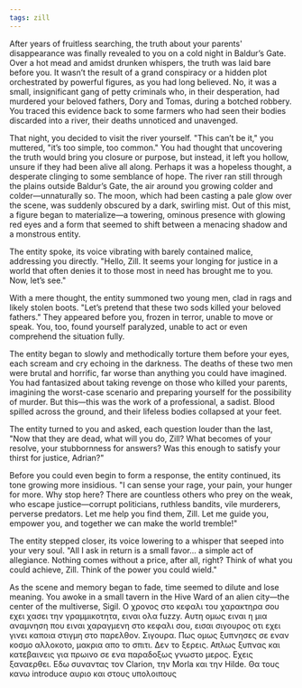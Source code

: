 ```yaml
---
tags: zill
---
```


After years of fruitless searching, the truth about your parents' disappearance was finally revealed to you on a cold night in Baldur’s Gate. Over a hot mead and amidst drunken whispers, the truth was laid bare before you. It wasn’t the result of a grand conspiracy or a hidden plot orchestrated by powerful figures, as you had long believed. No, it was a small, insignificant gang of petty criminals who, in their desperation, had murdered your beloved fathers, Dory and Tomas, during a botched robbery. You traced this evidence back to some farmers who had seen their bodies discarded into a river, their deaths unnoticed and unavenged.

That night, you decided to visit the river yourself. "This can’t be it," you muttered, "it’s too simple, too common." You had thought that uncovering the truth would bring you closure or purpose, but instead, it left you hollow, unsure if they had been alive all along. Perhaps it was a hopeless thought, a desperate clinging to some semblance of hope.
The river ran still through the plains outside Baldur’s Gate, the air around you growing colder and colder—unnaturally so. The moon, which had been casting a pale glow over the scene, was suddenly obscured by a dark, swirling mist. Out of this mist, a figure began to materialize—a towering, ominous presence with glowing red eyes and a form that seemed to shift between a menacing shadow and a monstrous entity.

The entity spoke, its voice vibrating with barely contained malice, addressing you directly. "Hello, Zill. It seems your longing for justice in a world that often denies it to those most in need has brought me to you. Now, let’s see."

With a mere thought, the entity summoned two young men, clad in rags and likely stolen boots. "Let’s pretend that these two sods killed your beloved fathers." They appeared before you, frozen in terror, unable to move or speak. You, too, found yourself paralyzed, unable to act or even comprehend the situation fully.

The entity began to slowly and methodically torture them before your eyes, each scream and cry echoing in the darkness. The deaths of these two men were brutal and horrific, far worse than anything you could have imagined. You had fantasized about taking revenge on those who killed your parents, imagining the worst-case scenario and preparing yourself for the possibility of murder. But this—this was the work of a professional, a sadist.
Blood spilled across the ground, and their lifeless bodies collapsed at your feet.

The entity turned to you and asked, each question louder than the last, "Now that they are dead, what will you do, Zill? What becomes of your resolve, your stubbornness for answers? Was this enough to satisfy your thirst for justice, Adrian?"

Before you could even begin to form a response, the entity continued, its tone growing more insidious. "I can sense your rage, your pain, your hunger for more. Why stop here? There are countless others who prey on the weak, who escape justice—corrupt politicians, ruthless bandits, vile murderers, perverse predators. Let me help you find them, Zill. Let me guide you, empower you, and together we can make the world tremble!"

The entity stepped closer, its voice lowering to a whisper that seeped into your very soul. "All I ask in return is a small favor... a simple act of allegiance. Nothing comes without a price, after all, right? Think of what you could achieve, Zill. Think of the power you could wield."

As the scene and memory began to fade, time seemed to dilute and lose meaning. You awoke in a small tavern in the Hive Ward of an alien city—the center of the multiverse, Sigil.
Ο χρονος στο κεφαλι του χαρακτηρα σου εχει χασει την γραμμικοτητα, ειναι ολα fuzzy. Αυτη ομως ειναι η μια αναμνηση που ειναι χαραγμενη στο κεφαλι σου, εισαι σιγουρος οτι εχει γινει καποια στιγμη στο παρελθον. Σιγουρα. 
Πως ομως ξυπνησες σε εναν κοσμο αλλοκοτο, μακρια απο το σπιτι. Δεν το ξερεις. Απλως ξυπνας και κατεβαινεις για πρωινο σε ενα παραδοξως γνωστο μερος. Εχεις ξαναερθει.
 Εδω συναντας τον Clarion, την Morla και την Hilde. Θα τους κανω introduce αυριο και στους υπολοιπους